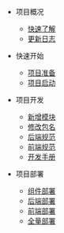 * 项目概况
    * [快速了解](README.md "快速了解")
    * [更新日志](docs/home/project-changelog.md "更新日志")

* 快速开始
    * [项目准备](docs/home/project-prepare.md "项目准备")
    * [项目启动](docs/home/project-start.md "项目启动")

* 项目开发
    * [新增模块](docs/java-handbook/add-module.md "新增模块")
    * [修改包名](docs/java-handbook/modify-package.md "修改包名")
    * [后端规范](docs/java-handbook/specification.md "后端规范")
    * [前端规范](docs/web-handbook/specification.md "前端规范")
    * [开发手册](docs/home/project-develop.md "开发手册")

* 项目部署
    * [组件部署](docs/home/project-deploy-components.md "组件部署")
    * [后端部署](docs/home/project-deploy-java.md "后端部署")
    * [前端部署](docs/home/project-deploy-web.md "前端部署")
    * [全量部署](docs/home/project-deploy-web.md "前端部署")
    
